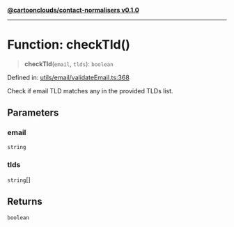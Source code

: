 [**@cartoonclouds/contact-normalisers v0.1.0**](../README.md)

***

# Function: checkTld()

> **checkTld**(`email`, `tlds`): `boolean`

Defined in: [utils/email/validateEmail.ts:368](https://gitlab.com/good-life/glp-frontend/-/blob/main/packages/plugins/contact-normalisers/src/utils/email/validateEmail.ts#L368)

Check if email TLD matches any in the provided TLDs list.

## Parameters

### email

`string`

### tlds

`string`[]

## Returns

`boolean`
